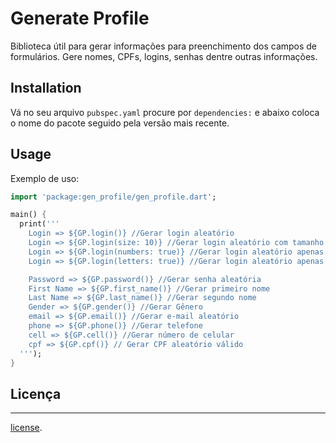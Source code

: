 # Generate Profile

Biblioteca útil para gerar informações para preenchimento dos campos de formulários. Gere nomes, CPFs, logins, senhas dentre outras informações.

## Installation

Vá no seu arquivo ```pubspec.yaml``` procure por ```dependencies:``` e abaixo coloca o nome do pacote seguido pela versão mais recente.

## Usage

Exemplo de uso:

```dart
import 'package:gen_profile/gen_profile.dart';

main() {
  print('''
    Login => ${GP.login()} //Gerar login aleatório
    Login => ${GP.login(size: 10)} //Gerar login aleatório com tamanho de 10 caracteres
    Login => ${GP.login(numbers: true)} //Gerar login aleatório apenas com números
    Login => ${GP.login(letters: true)} //Gerar login aleatório apenas com letras

    Password => ${GP.password()} //Gerar senha aleatória
    First Name => ${GP.first_name()} //Gerar primeiro nome
    Last Name => ${GP.last_name()} //Gerar segundo nome
    Gender => ${GP.gender()} //Gerar Gênero
    email => ${GP.email()} //Gerar e-mail aleatório
    phone => ${GP.phone()} //Gerar telefone
    cell => ${GP.cell()} //Gerar número de celular
    cpf => ${GP.cpf()} // Gerar CPF aleatório válido
  ''');
}
```

## Licença
---
[license](https://github.com/dart-lang/stagehand/blob/master/LICENSE).